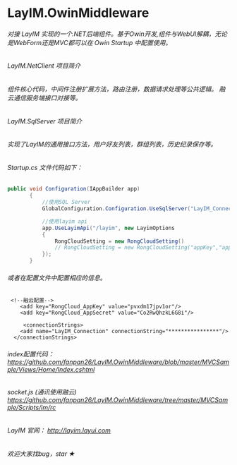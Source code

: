 # LayIM.OwinMiddleware 

###### 对接 LayIM 实现的一个.NET后端组件。基于Owin开发,组件与WebUI解耦，无论是WebForm还是MVC都可以在 Owin Startup 中配置使用。


######  LayIM.NetClient 项目简介

###### 组件核心代码，中间件注册扩展方法，路由注册，数据请求处理等公共逻辑。 融云通信服务端接口对接等。

######  LayIM.SqlServer 项目简介

###### 实现了LayIM的通用接口方法，用户好友列表，群组列表，历史纪录保存等。

###### Startup.cs 文件代码如下：

 ```C#
 public void Configuration(IAppBuilder app)
        {
            //使用SQL Server
            GlobalConfiguration.Configuration.UseSqlServer("LayIM_Connection");

            //使用layim api 
            app.UseLayimApi("/layim", new LayimOptions
            {
                RongCloudSetting = new RongCloudSetting()
                // RongCloudSetting = new RongCloudSetting("appKey","appSecret");
            });
        }
 ```
###### 或者在配置文件中配置相应的信息。

```
 <!--融云配置-->
    <add key="RongCloud_AppKey" value="pvxdm17jpv1or"/>
    <add key="RongCloud_AppSecret" value="Co2RwQhzkL6G8i"/>
    
     <connectionStrings>
    <add name="LayIM_Connection" connectionString="****************"/>
  </connectionStrings>
```

###### index配置代码：https://github.com/fanpan26/LayIM.OwinMiddleware/blob/master/MVCSample/Views/Home/Index.cshtml

###### socket.js (通讯使用融云) https://github.com/fanpan26/LayIM.OwinMiddleware/tree/master/MVCSample/Scripts/im/rc

###### LayIM 官网： http://layim.layui.com

###### 欢迎大家找bug，star ★
